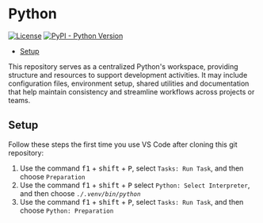 <!--
Copyright (C) Pipin Fitriadi - All Rights Reserved

Unauthorized copying of this file, via any medium is strictly prohibited
Proprietary and confidential
Written by Pipin Fitriadi <pipinfitriadi@gmail.com>, 22 May 2025
-->

<!-- omit in toc -->
# Python

[![License](https://img.shields.io/badge/license-Proprietary-red)](LICENSE)
[![PyPI - Python Version](https://img.shields.io/badge/python-3.13.1-blue)](https://www.python.org/downloads/release/python-3131/)

- [Setup](#setup)

This repository serves as a centralized Python's workspace,
providing structure and resources to support development activities.
It may include configuration files, environment setup, shared utilities
and documentation that help maintain consistency and streamline workflows
across projects or teams.

## Setup

Follow these steps the first time you use VS Code after cloning this git repository:

1. Use the command <kbd>f1</kbd> + <kbd>shift</kbd> + <kbd>P</kbd>,
    select `Tasks: Run Task`, and then choose `Preparation`
2. Use the command <kbd>f1</kbd> + <kbd>shift</kbd> + <kbd>P</kbd>
    select `Python: Select Interpreter`, and then choose _`./.venv/bin/python`_
3. Use the command <kbd>f1</kbd> + <kbd>shift</kbd> + <kbd>P</kbd>,
    select `Tasks: Run Task`, and then choose `Python: Preparation`
